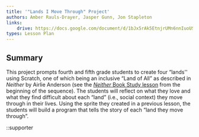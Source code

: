 ```yaml
---
title: '"Lands I Move Through" Project'
authors: Amber Rauls-Drayer, Jasper Gunn, Jon Stapleton
links:
    drive: https://docs.google.com/document/d/1bJx5rAk5EtnjrUMn6nnIuoUSlthAxMUynzUWtGInvks/edit#heading=h.joty0v63l5oi
types: Lesson Plan
---
```


## Summary

This project prompts fourth and fifth grade students to create four “lands'' using Scratch, one of which being an inclusive “Land of All” as described in *Neither* by Airlie Anderson (see the [*Neither* Book Study lesson](/library/browse/scratch-identity-packs/land-of-all/1-neither-book-study) from the beginning of the sequence). The students will reflect on what they love and what they find difficult about each “land” (i.e., social context) they move through in their lives. Using the sprite they created in a previous lesson, the students will build a program that tells the story of each “land they move through”. 

::supporter
